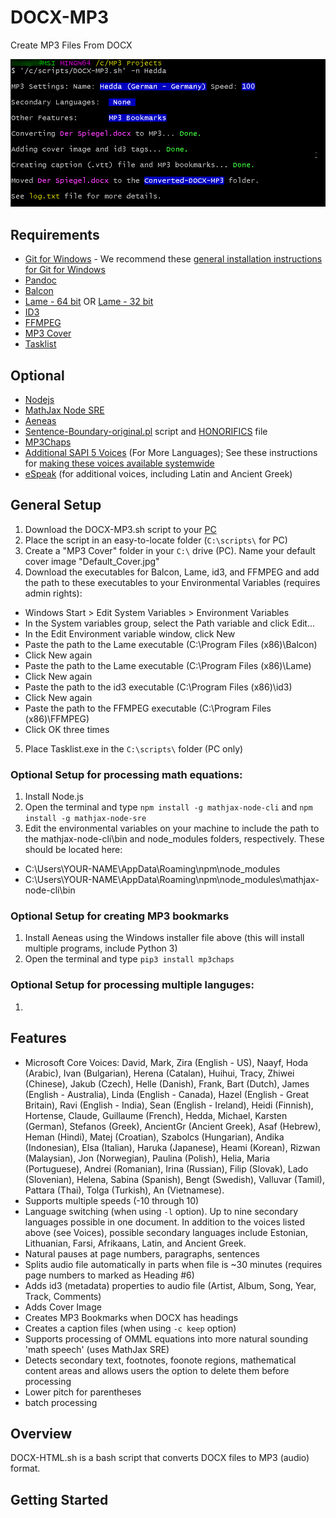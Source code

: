 # DOCX-MP3
Create MP3 Files From DOCX

![DOCX-MP3 Usage Screenshot](https://github.com/polizoto/DOCX-MP3/blob/main/Screenshots/DOCX-MP3%20Script%20Usage.png)

## Requirements
- [Git for Windows](https://git-scm.com/download/win) - We recommend these [general installation instructions for Git for Windows](https://phoenixnap.com/kb/how-to-install-git-windows)
- [Pandoc](https://pandoc.org/installing.html)
- [Balcon](http://www.cross-plus-a.com/balcon.zip)
- [Lame - 64 bit](https://www.rarewares.org/files/mp3/lame3.100.1-x64.zip) OR [Lame - 32 bit](https://www.rarewares.org/files/mp3/lame3.100.1-win32.zip)
- [ID3](https://resource.dopus.com/uploads/default/original/3X/9/5/95a7771be4fdbbfee19729fecc456048bd14efe5.zip)
- [FFMPEG](https://www.gyan.dev/ffmpeg/builds/ffmpeg-git-full.7z)
- [MP3 Cover](https://github.com/polizoto/DOCX-MP3/tree/main/MP3%20Cover)
- [Tasklist](https://www.computerhope.com/download/winxp.htm)

## Optional
- [Nodejs](https://nodejs.org/en/)
- [MathJax Node SRE](https://www.npmjs.com/package/mathjax-node-sre)
- [Aeneas](https://github.com/sillsdev/aeneas-installer/releases/download/v1.7.3.0_2/aeneas-windows-setup-1.7.3.0_2.exe)
- [Sentence-Boundary-original.pl](https://github.com/polizoto/DOCX-MP3/blob/main/sentence-boundary-original.pl) script and [HONORIFICS](https://github.com/polizoto/DOCX-MP3/blob/main/HONORIFICS) file
- [MP3Chaps](https://pypi.org/project/mp3chaps/)
- [Additional SAPI 5 Voices](https://support.microsoft.com/en-us/topic/download-voices-for-immersive-reader-read-mode-and-read-aloud-4c83a8d8-7486-42f7-8e46-2b0fdf753130) (For More Languages); See these instructions for [making these voices available systemwide]()
- [eSpeak](http://espeak.sf.net/download.html) (for additional voices, including Latin and Ancient Greek)

## General Setup
1. Download the DOCX-MP3.sh script to your [PC](https://github.com/polizoto/DOCX-HTML/blob/main/DOCX-HTML_mac.sh)
2. Place the script in an easy-to-locate folder (`C:\scripts\` for PC)
3. Create a "MP3 Cover" folder in your `C:\` drive (PC). Name your default cover image "Default_Cover.jpg"
4. Download the executables for Balcon, Lame, id3, and FFMPEG and add the path to these executables to your Environmental Variables (requires admin rights):
  - Windows Start > Edit System Variables > Environment Variables
  - In the System variables group, select the Path variable and click Edit...
  - In the Edit Environment variable window, click New
  - Paste the path to the Lame executable (C:\Program Files (x86)\Balcon)
  - Click New again
  - Paste the path to the Lame executable (C:\Program Files (x86)\Lame)
  - Click New again
  - Paste the path to the id3 executable (C:\Program Files (x86)\id3)
  - Click New again
  - Paste the path to the FFMPEG executable (C:\Program Files (x86)\FFMPEG)
  - Click OK three times
5. Place Tasklist.exe in the `C:\scripts\` folder (PC only)

### Optional Setup for processing math equations:
1. Install Node.js
2. Open the terminal and type `npm install -g mathjax-node-cli` and `npm install -g mathjax-node-sre`
3. Edit the environmental variables on your machine to include the path to the mathjax-node-cli\bin and node_modules folders, respectively. These should be located here:
  - C:\Users\YOUR-NAME\AppData\Roaming\npm\node_modules
  - C:\Users\YOUR-NAME\AppData\Roaming\npm\node_modules\mathjax-node-cli\bin
### Optional Setup for creating MP3 bookmarks
1. Install Aeneas using the Windows installer file above (this will install multiple programs, include Python 3)
2. Open the terminal and type `pip3 install mp3chaps`

### Optional Setup for processing multiple languges:
1.

## Features

- Microsoft Core Voices: David, Mark, Zira (English - US), Naayf, Hoda (Arabic), Ivan (Bulgarian), Herena (Catalan), Huihui, Tracy, Zhiwei (Chinese), Jakub (Czech), Helle (Danish), Frank, Bart (Dutch), James (English - Australia), Linda (English - Canada), Hazel (English - Great Britain), Ravi (English - India), Sean (English - Ireland), Heidi (Finnish), Hortense, Claude, Guillaume (French), Hedda, Michael, Karsten (German), Stefanos (Greek), AncientGr (Ancient Greek), Asaf (Hebrew), Heman (Hindi), Matej (Croatian), Szabolcs (Hungarian), Andika (Indonesian), Elsa (Italian), Haruka (Japanese), Heami (Korean), Rizwan (Malaysian), Jon (Norwegian), Paulina (Polish), Helia, Maria (Portuguese), Andrei (Romanian), Irina (Russian), Filip (Slovak), Lado (Slovenian), Helena, Sabina (Spanish), Bengt (Swedish), Valluvar (Tamil), Pattara (Thai), Tolga (Turkish), An (Vietnamese).
- Supports multiple speeds (-10 through 10)
- Language switching (when using `-l` option). Up to nine secondary languages possible in one document. In addition to the voices listed above (see Voices), possible secondary languages include Estonian, Lithuanian, Farsi, Afrikaans, Latin, and Ancient Greek.
- Natural pauses at page numbers, paragraphs, sentences
- Splits audio file automatically in parts when file is ~30 minutes (requires page numbers to marked as Heading #6)
- Adds id3 (metadata) properties to audio file (Artist, Album, Song, Year, Track, Comments)
- Adds Cover Image
- Creates MP3 Bookmarks when DOCX has headings
- Creates a caption files (when using `-c keep` option)
- Supports processing of OMML equations into more natural sounding 'math speech' (uses MathJax SRE)
- Detects secondary text, footnotes, foonote regions, mathematical content areas and allows users the option to delete them before processing
- Lower pitch for parentheses
- batch processing

## Overview
DOCX-HTML.sh is a bash script that converts DOCX files to MP3 (audio) format. 

## Getting Started
